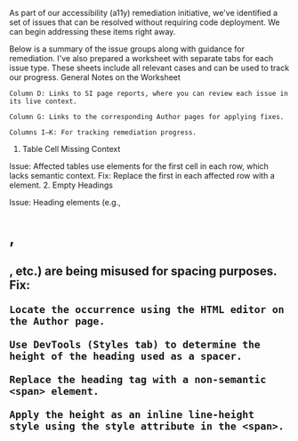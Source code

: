 As part of our accessibility (a11y) remediation initiative, we've identified a set of issues that can be resolved without requiring code deployment. We can begin addressing these items right away.

Below is a summary of the issue groups along with guidance for remediation. I've also prepared a worksheet with separate tabs for each issue type. These sheets include all relevant cases and can be used to track our progress.
General Notes on the Worksheet

    Column D: Links to SI page reports, where you can review each issue in its live context.

    Column G: Links to the corresponding Author pages for applying fixes.

    Columns I–K: For tracking remediation progress.

1. Table Cell Missing Context

Issue: Affected tables use <td> elements for the first cell in each row, which lacks semantic context.
Fix: Replace the first <td> in each affected row with a <th> element.
2. Empty Headings

Issue: Heading elements (e.g., <h1>, <h2>, etc.) are being misused for spacing purposes.
Fix:

    Locate the occurrence using the HTML editor on the Author page.

    Use DevTools (Styles tab) to determine the height of the heading used as a spacer.

    Replace the heading tag with a non-semantic <span> element.

    Apply the height as an inline line-height style using the style attribute in the <span>.
